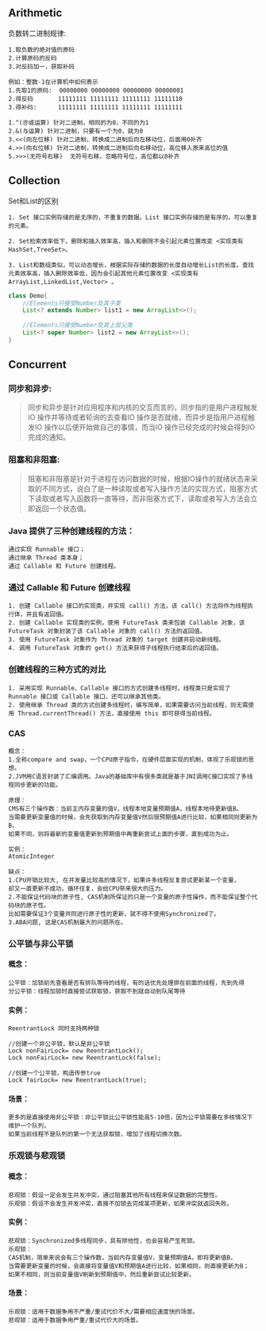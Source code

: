 ## Arithmetic
负数转二进制规律:

    1.取负数的绝对值的原码
    2.计算原码的反码
    3.对反码加一，获取补码
    
    例如：整数-1在计算机中如何表示
    1.先取1的原码:  00000000 00000000 00000000 00000001
    2.得反码       11111111 11111111 11111111 11111110
    3.得补码:      11111111 11111111 11111111 11111111

    1.^(亦或运算) 针对二进制，相同的为0，不同的为1
    2.&(与运算) 针对二进制，只要有一个为0，就为0
    3.<<(向左位移) 针对二进制，转换成二进制后向左移动位，后面用0补齐
    4.>>(向右位移) 针对二进制，转换成二进制后向右移动位，高位移入原来高位的值
    5.>>>(无符号右移)  无符号右移，忽略符号位，高位都以0补齐

## Collection
Set和List的区别

    1. Set 接口实例存储的是无序的，不重复的数据。List 接口实例存储的是有序的，可以重复的元素。

    2. Set检索效率低下，删除和插入效率高，插入和删除不会引起元素位置改变 <实现类有HashSet,TreeSet>。

    3. List和数组类似，可以动态增长，根据实际存储的数据的长度自动增长List的长度。查找元素效率高，插入删除效率低，因为会引起其他元素位置改变 <实现类有ArrayList,LinkedList,Vector> 。

```java
class Demo{
    //Elements只接受Number及其子类
    List<? extends Number> list1 = new ArrayList<>();
    
    //Elements只接受Number及其上层父类
    List<? super Number> list2 = new ArrayList<>();
}
```
## Concurrent

### 同步和异步:
 > 同步和异步是针对应用程序和内核的交互而言的，同步指的是用户进程触发IO 操作并等待或者轮询的去查看IO 操作是否就绪，而异步是指用户进程触发IO 操作以后便开始做自己的事情，而当IO 操作已经完成的时候会得到IO 完成的通知。

### 阻塞和非阻塞:
 > 阻塞和非阻塞是针对于进程在访问数据的时候，根据IO操作的就绪状态来采取的不同方式，说白了是一种读取或者写入操作方法的实现方式，阻塞方式下读取或者写入函数将一直等待，而非阻塞方式下，读取或者写入方法会立即返回一个状态值。
 
### Java 提供了三种创建线程的方法：

    通过实现 Runnable 接口；
    通过继承 Thread 类本身；
    通过 Callable 和 Future 创建线程。

### 通过 Callable 和 Future 创建线程

    1. 创建 Callable 接口的实现类，并实现 call() 方法，该 call() 方法将作为线程执行体，并且有返回值。
    2. 创建 Callable 实现类的实例，使用 FutureTask 类来包装 Callable 对象，该 FutureTask 对象封装了该 Callable 对象的 call() 方法的返回值。
    3. 使用 FutureTask 对象作为 Thread 对象的 target 创建并启动新线程。
    4. 调用 FutureTask 对象的 get() 方法来获得子线程执行结束后的返回值。

### 创建线程的三种方式的对比

    1. 采用实现 Runnable、Callable 接口的方式创建多线程时，线程类只是实现了 Runnable 接口或 Callable 接口，还可以继承其他类。
    2. 使用继承 Thread 类的方式创建多线程时，编写简单，如果需要访问当前线程，则无需使用 Thread.currentThread() 方法，直接使用 this 即可获得当前线程。

### CAS
    
    概念：
    1.全称compare and swap，一个CPU原子指令，在硬件层面实现的机制，体现了乐观锁的思想。
    2.JVM用C语言封装了汇编调用。Java的基础库中有很多类就是基于JNI调用C接口实现了多线程同步更新的功能。
    
    原理：
    CMS有三个操作数：当前主内存变量的值V，线程本地变量预期值A，线程本地待更新值B。
    当需要更新变量值的时候，会先获取到内存变量值V然后很预期值A进行比较，如果相同则更新为B，
    如果不同，则将最新的变量值更新到预期值中再重新尝试上面的步骤，直到成功为止。
    
    实例：
    AtomicInteger
    
    缺点：
    1.CPU开销比较大, 在并发量比较高的情况下，如果许多线程反复尝试更新某一个变量，
    却又一直更新不成功，循环往复，会给CPU带来很大的压力。
    2.不能保证代码块的原子性, CAS机制所保证的只是一个变量的原子性操作，而不能保证整个代码块的原子性。
    比如需要保证3个变量共同进行原子性的更新，就不得不使用Synchronized了。
    3.ABA问题, 这是CAS机制最大的问题所在。

### 公平锁与非公平锁

#### 概念：
    公平锁：加锁前先查看是否有排队等待的线程，有的话优先处理排在前面的线程，先到先得
    分公平锁：线程加锁时直接尝试获取锁，获取不到就自动到队尾等待
    
#### 实例：
    ReentrantLock 同时支持两种锁
    
    //创建一个非公平锁，默认是非公平锁
    Lock nonFairLock= new ReentrantLock();
    Lock nonFairLock= new ReentrantLock(false);

    //创建一个公平锁，构造传参true
    Lock fairLock= new ReentrantLock(true);
    
#### 场景：
    更多的是直接使用非公平锁：非公平锁比公平锁性能高5-10倍，因为公平锁需要在多核情况下维护一个队列，
    如果当前线程不是队列的第一个无法获取锁，增加了线程切换次数。
    
### 乐观锁与悲观锁

#### 概念：
    悲观锁：假设一定会发生并发冲突，通过阻塞其他所有线程来保证数据的完整性。
    乐观锁：假设不会发生并发冲突，直接不加锁去完成某项更新，如果冲突就返回失败。
    
#### 实例：
    悲观锁：Synchronized多线程同步，具有排他性，也会容易产生死锁。
    乐观锁：
    CAS机制，简单来说会有三个操作数，当前内存变量值V，变量预期值A，即将更新值B，
    当需要更新变量的时候，会直接将变量值V和预期值A进行比较，如果相同，则直接更新为B；
    如果不相同，则当前变量值V刷新到预期值中，然后重新尝试比较更新。
    
#### 场景：    
    乐观锁：适用于数据争用不严重/重试代价不大/需要相应速度快的场景。
    悲观锁：适用于数据争用严重/重试代价大的场景。

### 
    
    



















